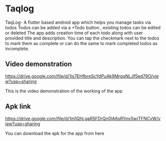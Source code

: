# Taqlog

TaqLog- A flutter based android app which helps you manage tasks via todos
Todos can be added via a +Todo button , existing todos can be edited or deleted
The app adds creation time of each todo along with user provided title and description.
You can tap the checkmark next to the todos to mark them as complete or can do the same to mark 
completed todos as incomplete.

## Video demonstration
https://drive.google.com/file/d/1is7EHfbreScYdPuAk9MrgqNLJf5ed79O/view?usp=sharing

This is the video demonstration of the working of the app

## Apk link
https://drive.google.com/file/d/1m1QhLgaR5FDrQn0lA6sR1my5wjTFNCvW/view?usp=sharing

You can download the apk for the app from here




